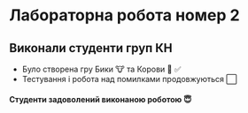 # Лабораторна робота номер 2
## Виконали студенти груп КН
* Було створена гру Бики :cow: та Корови :cow2: :white_check_mark:
* Тестування і робота над помилками продовжуються :white_large_square:

#### Студенти задоволений виконаною роботою :innocent:
